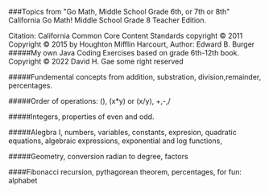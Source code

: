 ###Topics from "Go Math, Middle School Grade 6th, or 7th or 8th" 	California Go Math! Middle School Grade 8 Teacher Edition.

Citation: California Common Core Content Standards copyright © 2011
          Copyright © 2015 by Houghton Mifflin Harcourt, 
          Author: Edward B. Burger
#####My own Java Coding Exercises based on grade 6th-12th book.
Copyright © 2022 David H. Gae some right reserved


#####Fundemental concepts from addition, substration, division,remainder, percentages.


#####Order of operations: (), (x*y) or (x/y), +,-,/


#####Integers, properties of even and odd.


#####Alegbra I, numbers, variables, constants, expresion, quadratic equations, algebraic expressions, exponential and log functions, 

#####Geometry, conversion radian to degree, factors

####Fibonacci recursion, pythagorean theorem, percentages, for fun: alphabet 




